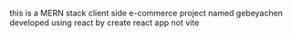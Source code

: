 this is a MERN stack client side e-commerce project named gebeyachen
developed using react by create react app not vite

